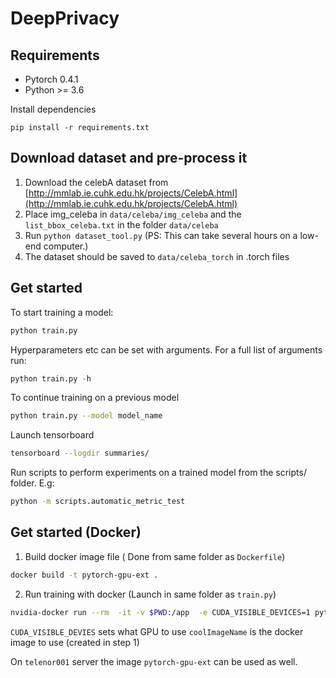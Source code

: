 # DeepPrivacy

## Requirements
- Pytorch  0.4.1
- Python >= 3.6

Install dependencies 

```pip install -r requirements.txt``` 

## Download dataset and pre-process it
1. Download the celebA dataset from [http://mmlab.ie.cuhk.edu.hk/projects/CelebA.html](http://mmlab.ie.cuhk.edu.hk/projects/CelebA.html)
2. Place img_celeba in `data/celeba/img_celeba`  and the `list_bbox_celeba.txt` in the folder `data/celeba`
3. Run `python dataset_tool.py` (PS: This can take several hours on a low-end computer.)
4. The dataset should be saved to  `data/celeba_torch` in .torch files



## Get started 

To start training a model:

```bash
python train.py
```

Hyperparameters etc can be set with arguments. For a full list of arguments run:

```python
python train.py -h 
```



To continue training on a previous model

```bash
python train.py --model model_name
```

Launch tensorboard

```bash
tensorboard --logdir summaries/
```

Run scripts to perform experiments on a trained model from the scripts/ folder. E.g: 

```bash
python -m scripts.automatic_metric_test
```



## Get started (Docker)

1. Build docker image file ( Done from same folder as `Dockerfile`) 

```bash
docker build -t pytorch-gpu-ext . 
```

2. Run training with docker (Launch in same folder as `train.py`)
```bash
nvidia-docker run --rm  -it -v $PWD:/app  -e CUDA_VISIBLE_DEVICES=1 pytorch-gpu-ext python train.py 
```

`CUDA_VISIBLE_DEVIES` sets what GPU to use
`coolImageName` is the docker image to use (created in step 1) 

On `telenor001` server the image `pytorch-gpu-ext` can be used as well.
